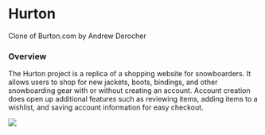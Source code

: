 # Hurton
Clone of Burton.com by Andrew Derocher

### Overview

The Hurton project is a replica of a shopping website for snowboarders. It allows users to shop for new jackets, boots, bindings, and other snowboarding gear with or without creating an account. Account creation does open up additional features such as reviewing items, adding items to a wishlist, and saving account information for easy checkout.

![](https://github.com/aDerocher/Hurton/PlanningDocsReadMePics/checkout-b.PNG)
